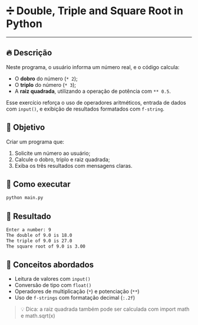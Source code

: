 # ➗ Double, Triple and Square Root in Python

---

## 🔥 Descrição

Neste programa, o usuário informa um número real, e o código calcula:

- O **dobro** do número (`* 2`);
- O **triplo** do número (`* 3`);
- A **raiz quadrada**, utilizando a operação de potência com `** 0.5`.

Esse exercício reforça o uso de operadores aritméticos, entrada de dados com `input()`, e exibição de resultados formatados com `f-string`.

## 📌 Objetivo

Criar um programa que:
1. Solicite um número ao usuário;
2. Calcule o dobro, triplo e raiz quadrada;
3. Exiba os três resultados com mensagens claras.

## 🧪 Como executar

```bash
python main.py
```

## 🚀 Resultado

```bash
Enter a number: 9
The double of 9.0 is 18.0
The triple of 9.0 is 27.0
The square root of 9.0 is 3.00
```

## 📘 Conceitos abordados
- Leitura de valores com `input()`
- Conversão de tipo com `float()`
- Operadores de multiplicação (`*`) e potenciação (`**`)
- Uso de `f-strings` com formatação decimal (`:.2f`)

> 💡 Dica: a raiz quadrada também pode ser calculada com import math e math.sqrt(x)
